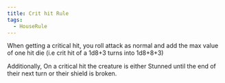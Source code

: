 ```yaml
---
title: Crit hit Rule
tags:
  - HouseRule
---
```

When getting a critical hit, you roll attack as normal and add the max value of one hit die (i.e crit hit of a 1d8+3 turns into 1d8+8+3)

Additionally, On a critical hit the creature is either Stunned until the end of their next turn or their shield is broken. 
